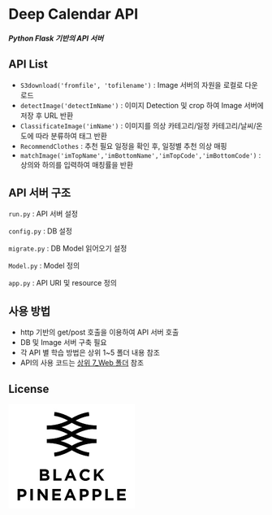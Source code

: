 # Deep Calendar API

##### Python Flask 기반의 API 서버

## API List
- `S3download('fromfile', 'tofilename')` : Image 서버의 자원을 로컬로 다운로드
- `detectImage('detectImName')` : 이미지 Detection 및 crop 하여 Image 서버에 저장 후 URL 반환
- `ClassificateImage('imName')` : 이미지를 의상 카테고리/일정 카테고리/날씨/온도에 따라 분류하여 태그 반환
- `RecommendClothes` : 추천 필요 일정을 확인 후, 일정별 추천 의상 매핑 
- `matchImage('imTopName','imBottomName','imTopCode','imBottomCode')` : 상의와 하의를 입력하여 매칭률을 반환
  
## API 서버 구조
`run.py` : API 서버 설정

`config.py` : DB 설정

`migrate.py` : DB Model 읽어오기 설정

`Model.py` : Model 정의

`app.py` : API URI 및 resource 정의 

## 사용 방법
- http 기반의 get/post 호출을 이용하여 API 서버 호출
- DB 및 Image 서버 구축 필요
- 각 API 별 학습 방법은 상위 1~5 폴더 내용 참조
- API의 사용 코드는 [상위 7_Web 폴더](https://github.com/misoA/DeepCalendar/tree/master/7_Web) 참조  

## License
![main page](../bplogo.jpg)

